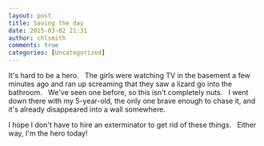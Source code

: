 ```yaml
---
layout: post
title: Saving the day
date: 2015-03-02 21:31
author: chlsmith
comments: true
categories: [Uncategorized]
---
```

It's hard to be a hero.   The girls were watching TV in the basement a few minutes ago and ran up screaming that they saw a lizard go into the bathroom.   We've seen one before, so this isn't completely nuts.   I went down there with my 5-year-old, the only one brave enough to chase it, and it's already disappeared into a wall somewhere.

I hope I don't have to hire an exterminator to get rid of these things.   Either way, I'm the hero today!
